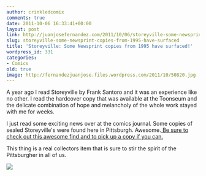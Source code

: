 ```yaml
---
author: crinkledcomix
comments: true
date: 2011-10-06 16:33:41+00:00
layout: post
link: http://juanjosefernandez.com/2011/10/06/storeyville-some-newsprint-copies-from-1995-have-surfaced/
slug: storeyville-some-newsprint-copies-from-1995-have-surfaced
title: 'Storeyville: Some Newsprint copies from 1995 have surfaced!'
wordpress_id: 331
categories:
- Comics
old: true
image: http://fernandezjuanjose.files.wordpress.com/2011/10/50820.jpg
---
```


A year ago I read Storeyville by Frank Santoro and it was an experience like no other. I read the hardcover copy that was available at the Toonseum and the delicate combination of hope and melancholy of the whole work stayed with me for weeks.

I just read some exciting news over at the comics journal. Some copies of sealed Storeyville's were found here in Pittsburgh. Awesome.[ Be sure to check out this awesome find and to pick up a copy if you can.](http://www.copaceticcomics.com/comics/1343)

This thing is a real collectors item that is sure to stir the spirit of the Pittsburgher in all of us.

[![](http://fernandezjuanjose.files.wordpress.com/2011/10/50820.jpg)](http://fernandezjuanjose.files.wordpress.com/2011/10/50820.jpg)
